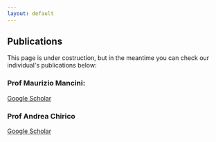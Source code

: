 ```yaml
---
layout: default
---
```


## Publications  <a name="publications"></a>

This page is under costruction, but in the meantime you can check our individual's publications below:

### Prof Maurizio Mancini:
<a href="https://scholar.google.com/citations?user=RJLyh1wAAAAJ">Google Scholar</a>
<script src="https://bibbase.org/show?bib=https://dblp.org/pid/77/5808.bib&jsonp=1&limit=10"></script>

### Prof Andrea Chirico
<a href="https://scholar.google.com/citations?user=QriZgGQAAAAJ">Google Scholar</a>
<script src="https://bibbase.org/show?bib=https://dblp.org/pid/188/0017.bib&jsonp=1&limit=10"></script>

